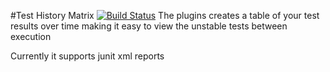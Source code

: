 #Test History Matrix
[![Build Status](https://travis-ci.org/paul8620/unitth.svg?branch=master)](https://travis-ci.org/paul8620/unitth)
The plugins creates a table of your test results over time making it easy to view the unstable tests between execution

Currently it supports junit xml reports

